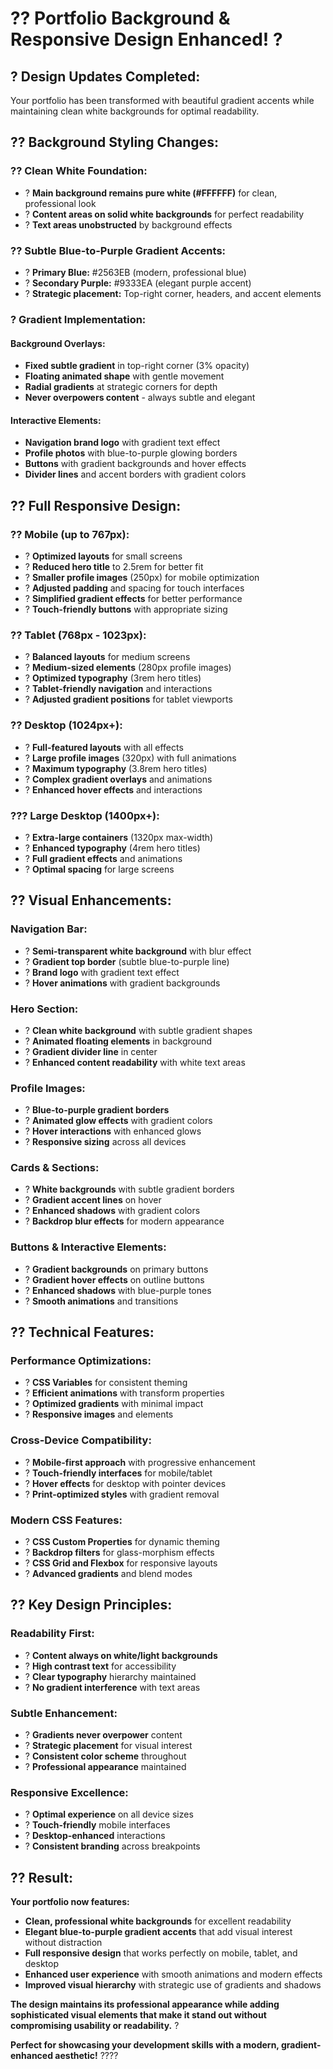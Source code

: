 # ?? Portfolio Background & Responsive Design Enhanced! ?

## ? **Design Updates Completed:**

Your portfolio has been transformed with beautiful gradient accents while maintaining clean white backgrounds for optimal readability.

## ?? **Background Styling Changes:**

### **?? Clean White Foundation:**
- ? **Main background remains pure white (#FFFFFF)** for clean, professional look
- ? **Content areas on solid white backgrounds** for perfect readability
- ? **Text areas unobstructed** by background effects

### **?? Subtle Blue-to-Purple Gradient Accents:**
- ? **Primary Blue:** #2563EB (modern, professional blue)
- ? **Secondary Purple:** #9333EA (elegant purple accent)
- ? **Strategic placement:** Top-right corner, headers, and accent elements

### **? Gradient Implementation:**

#### **Background Overlays:**
- **Fixed subtle gradient** in top-right corner (3% opacity)
- **Floating animated shape** with gentle movement
- **Radial gradients** at strategic corners for depth
- **Never overpowers content** - always subtle and elegant

#### **Interactive Elements:**
- **Navigation brand logo** with gradient text effect
- **Profile photos** with blue-to-purple glowing borders
- **Buttons** with gradient backgrounds and hover effects
- **Divider lines** and accent borders with gradient colors

## ?? **Full Responsive Design:**

### **?? Mobile (up to 767px):**
- ? **Optimized layouts** for small screens
- ? **Reduced hero title** to 2.5rem for better fit
- ? **Smaller profile images** (250px) for mobile optimization
- ? **Adjusted padding** and spacing for touch interfaces
- ? **Simplified gradient effects** for better performance
- ? **Touch-friendly buttons** with appropriate sizing

### **?? Tablet (768px - 1023px):**
- ? **Balanced layouts** for medium screens
- ? **Medium-sized elements** (280px profile images)
- ? **Optimized typography** (3rem hero titles)
- ? **Tablet-friendly navigation** and interactions
- ? **Adjusted gradient positions** for tablet viewports

### **?? Desktop (1024px+):**
- ? **Full-featured layouts** with all effects
- ? **Large profile images** (320px) with full animations
- ? **Maximum typography** (3.8rem hero titles)
- ? **Complex gradient overlays** and animations
- ? **Enhanced hover effects** and interactions

### **??? Large Desktop (1400px+):**
- ? **Extra-large containers** (1320px max-width)
- ? **Enhanced typography** (4rem hero titles)
- ? **Full gradient effects** and animations
- ? **Optimal spacing** for large screens

## ?? **Visual Enhancements:**

### **Navigation Bar:**
- ? **Semi-transparent white background** with blur effect
- ? **Gradient top border** (subtle blue-to-purple line)
- ? **Brand logo** with gradient text effect
- ? **Hover animations** with gradient backgrounds

### **Hero Section:**
- ? **Clean white background** with subtle gradient shapes
- ? **Animated floating elements** in background
- ? **Gradient divider line** in center
- ? **Enhanced content readability** with white text areas

### **Profile Images:**
- ? **Blue-to-purple gradient borders**
- ? **Animated glow effects** with gradient colors
- ? **Hover interactions** with enhanced glows
- ? **Responsive sizing** across all devices

### **Cards & Sections:**
- ? **White backgrounds** with subtle gradient borders
- ? **Gradient accent lines** on hover
- ? **Enhanced shadows** with gradient colors
- ? **Backdrop blur effects** for modern appearance

### **Buttons & Interactive Elements:**
- ? **Gradient backgrounds** on primary buttons
- ? **Gradient hover effects** on outline buttons
- ? **Enhanced shadows** with blue-purple tones
- ? **Smooth animations** and transitions

## ?? **Technical Features:**

### **Performance Optimizations:**
- ? **CSS Variables** for consistent theming
- ? **Efficient animations** with transform properties
- ? **Optimized gradients** with minimal impact
- ? **Responsive images** and elements

### **Cross-Device Compatibility:**
- ? **Mobile-first approach** with progressive enhancement
- ? **Touch-friendly interfaces** for mobile/tablet
- ? **Hover effects** for desktop with pointer devices
- ? **Print-optimized styles** with gradient removal

### **Modern CSS Features:**
- ? **CSS Custom Properties** for dynamic theming
- ? **Backdrop filters** for glass-morphism effects
- ? **CSS Grid and Flexbox** for responsive layouts
- ? **Advanced gradients** and blend modes

## ?? **Key Design Principles:**

### **Readability First:**
- ? **Content always on white/light backgrounds**
- ? **High contrast text** for accessibility
- ? **Clear typography** hierarchy maintained
- ? **No gradient interference** with text areas

### **Subtle Enhancement:**
- ? **Gradients never overpower** content
- ? **Strategic placement** for visual interest
- ? **Consistent color scheme** throughout
- ? **Professional appearance** maintained

### **Responsive Excellence:**
- ? **Optimal experience** on all device sizes
- ? **Touch-friendly** mobile interfaces  
- ? **Desktop-enhanced** interactions
- ? **Consistent branding** across breakpoints

## ?? **Result:**

**Your portfolio now features:**
- **Clean, professional white backgrounds** for excellent readability
- **Elegant blue-to-purple gradient accents** that add visual interest without distraction
- **Full responsive design** that works perfectly on mobile, tablet, and desktop
- **Enhanced user experience** with smooth animations and modern effects
- **Improved visual hierarchy** with strategic use of gradients and shadows

**The design maintains its professional appearance while adding sophisticated visual elements that make it stand out without compromising usability or readability.** ?

**Perfect for showcasing your development skills with a modern, gradient-enhanced aesthetic!** ????